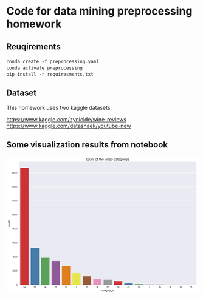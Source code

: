# Code for data mining preprocessing homework

## Reuqirements

`conda create -f preprocessing.yaml`  
`conda activate preprocessing`  
`pip install -r requiresments.txt`  

## Dataset

This homework uses two kaggle datasets:  

https://www.kaggle.com/zynicide/wine-reviews  
https://www.kaggle.com/datasnaek/youtube-new  

## Some visualization results from notebook

![Image text](images/picture1.png)
